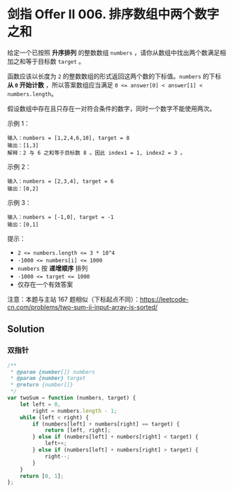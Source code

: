 # 剑指 Offer II 006. 排序数组中两个数字之和

给定一个已按照 **升序排列** 的整数数组 `numbers` ，请你从数组中找出两个数满足相加之和等于目标数 `target` 。

函数应该以长度为 `2` 的整数数组的形式返回这两个数的下标值。`numbers` 的下标 **从 `0` 开始计数** ，所以答案数组应当满足 `0 <= answer[0] < answer[1] < numbers.length`。

假设数组中存在且只存在一对符合条件的数字，同时一个数字不能使用两次。

示例 1：

```
输入：numbers = [1,2,4,6,10], target = 8
输出：[1,3]
解释：2 与 6 之和等于目标数 8 。因此 index1 = 1, index2 = 3 。
```

示例 2：

```
输入：numbers = [2,3,4], target = 6
输出：[0,2]
```

示例 3：

```
输入：numbers = [-1,0], target = -1
输出：[0,1]
```

提示：

-   `2 <= numbers.length <= 3 * 10^4`
-   `-1000 <= numbers[i] <= 1000`
-   `numbers` 按 **递增顺序** 排列
-   `-1000 <= target <= 1000`
-   仅存在一个有效答案

注意：本题与主站 167 题相似（下标起点不同）：https://leetcode-cn.com/problems/two-sum-ii-input-array-is-sorted/

## Solution

### 双指针

```javascript
/**
 * @param {number[]} numbers
 * @param {number} target
 * @return {number[]}
 */
var twoSum = function (numbers, target) {
    let left = 0,
        right = numbers.length - 1;
    while (left < right) {
        if (numbers[left] + numbers[right] == target) {
            return [left, right];
        } else if (numbers[left] + numbers[right] < target) {
            left++;
        } else if (numbers[left] + numbers[right] > target) {
            right--;
        }
    }
    return [0, 1];
};
```
